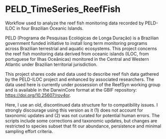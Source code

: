 # PELD_TimeSeries_ReefFish
Workflow used to analyze the reef fish monitoring data recorded by PELD-ILOC in four Brazilian Oceanic Islands.

PELD (Programa de Pesquisas Ecológicas de Longa Duração) is a Brazilian government funded initiative to install long term monitoring programs across Brazilian terrestrial and aquatic ecosystems. This project concerns the reef fish monitoring data derived from oceanic islands (ILOC, from portuguese for Ilhas Oceânicas) monitored in the Central and Western Atlantic under Brazilian territorial jurisdiction.

This project shares code and data used to describe reef fish data gathered by the PELD-ILOC project and enhanced by associated researchers. The data used here is currently under possession of the ReefSyn working group and is available in the DarwinCore format at the GBIF repository: https://doi.org/10.25607/rov4or.

Here, I use an old, discontinued data structure for to compatibility issues. I strongly discourage using this version as it (1) does not account for taxonomic updates and (2) was not curated for potential human errors. The scripts include some corrections and taxonomic updates, but changes are restricted to species subset that fit our abundance, persistence and minimal sampling effort criteria.
